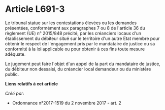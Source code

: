 # Article L691-3

Le tribunal statue sur les contestations élevées ou les demandes présentées, conformément aux paragraphes 7 ou 8 de l'article
36 du règlement (UE) n° 2015/848 précité, par les créanciers locaux d'un établissement du débiteur situé sur le territoire
d'un autre Etat membre pour obtenir le respect de l'engagement pris par le mandataire de justice ou sa conformité à la loi
applicable ou pour obtenir à ces fins toute mesure adéquate.

Le jugement peut faire l'objet d'un appel de la part du mandataire de justice, du débiteur non dessaisi, du créancier local
demandeur ou du ministère public.

**Liens relatifs à cet article**

_Créé par_:

  - Ordonnance n°2017-1519 du 2 novembre 2017 - art. 2
